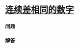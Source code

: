 # [连续差相同的数字](https://leetcode-cn.com/problems/numbers-with-same-consecutive-differences)

### 问题

### 解答

```

```

